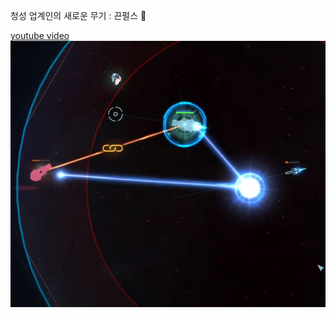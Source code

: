 청성 업계인의 새로운 무기 : 끈펄스 :star2:    

[youtube video](https://youtu.be/lKttyMr1nCE)  
![](../assets/20210831_BS_Bonpulse.png)  
 